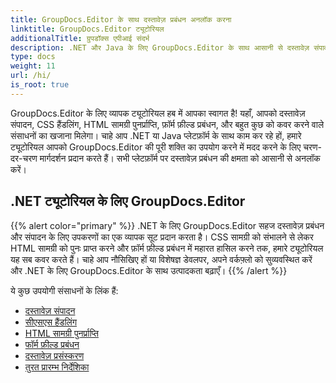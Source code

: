 ```yaml
---
title: GroupDocs.Editor के साथ दस्तावेज़ प्रबंधन अनलॉक करना
linktitle: GroupDocs.Editor ट्यूटोरियल
additionalTitle: ग्रुपडॉक्स एपीआई संदर्भ
description: .NET और Java के लिए GroupDocs.Editor के साथ आसानी से दस्तावेज़ संपादन में महारत हासिल करें। वर्कफ़्लो को सरल बनाएँ, CSS प्रबंधित करें, HTML सामग्री पुनः प्राप्त करें, और बहुत कुछ!
type: docs
weight: 11
url: /hi/
is_root: true
---
```


GroupDocs.Editor के लिए व्यापक ट्यूटोरियल हब में आपका स्वागत है! यहाँ, आपको दस्तावेज़ संपादन, CSS हैंडलिंग, HTML सामग्री पुनर्प्राप्ति, फ़ॉर्म फ़ील्ड प्रबंधन, और बहुत कुछ को कवर करने वाले संसाधनों का खजाना मिलेगा। चाहे आप .NET या Java प्लेटफ़ॉर्म के साथ काम कर रहे हों, हमारे ट्यूटोरियल आपको GroupDocs.Editor की पूरी शक्ति का उपयोग करने में मदद करने के लिए चरण-दर-चरण मार्गदर्शन प्रदान करते हैं। सभी प्लेटफ़ॉर्म पर दस्तावेज़ प्रबंधन की क्षमता को आसानी से अनलॉक करें।


## .NET ट्यूटोरियल के लिए GroupDocs.Editor
{{% alert color="primary" %}}
.NET के लिए GroupDocs.Editor सहज दस्तावेज़ प्रबंधन और संपादन के लिए उपकरणों का एक व्यापक सूट प्रदान करता है। CSS सामग्री को संभालने से लेकर HTML सामग्री को पुनः प्राप्त करने और फ़ॉर्म फ़ील्ड प्रबंधन में महारत हासिल करने तक, हमारे ट्यूटोरियल यह सब कवर करते हैं। चाहे आप नौसिखिए हों या विशेषज्ञ डेवलपर, अपने वर्कफ़्लो को सुव्यवस्थित करें और .NET के लिए GroupDocs.Editor के साथ उत्पादकता बढ़ाएँ।
{{% /alert %}}

ये कुछ उपयोगी संसाधनों के लिंक हैं:
 
- [दस्तावेज़ संपादन](./net/document-editing/)
- [सीएसएस हैंडलिंग](./net/css-handling/)
- [HTML सामग्री पुनर्प्राप्ति](./net/html-content-retrieval/)
- [फॉर्म फ़ील्ड प्रबंधन](./net/form-field-management/)
- [दस्तावेज़ प्रसंस्करण](./net/document-processing/)
- [तुरत प्रारम्भ निर्देशिका](./net/quick-start-guide/)